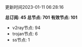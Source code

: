 更新时间2023-01-11 06:28:16

**总订阅: 45**
**总节点: 701**
**有效节点: 101**
- v2ray节点: 94
- trojan节点: 6
- ss节点: 1
